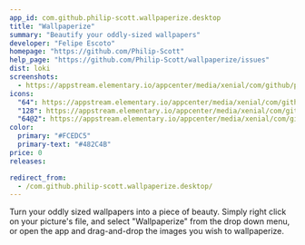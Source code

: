 ```yaml
---
app_id: com.github.philip-scott.wallpaperize.desktop
title: "Wallpaperize"
summary: "Beautify your oddly-sized wallpapers"
developer: "Felipe Escoto"
homepage: "https://github.com/Philip-Scott"
help_page: "https://github.com/Philip-Scott/wallpaperize/issues"
dist: loki
screenshots:
  - https://appstream.elementary.io/appcenter/media/xenial/com/github/philip-scott.wallpaperize.desktop/A58975F654B292F0C9992067760ACC1B/screenshots/image-1_orig.png
icons:
  "64": https://appstream.elementary.io/appcenter/media/xenial/com/github/philip-scott.wallpaperize.desktop/A58975F654B292F0C9992067760ACC1B/icons/64x64/com.github.philip-scott.wallpaperize_com.github.philip-scott.wallpaperize.png
  "128": https://appstream.elementary.io/appcenter/media/xenial/com/github/philip-scott.wallpaperize.desktop/A58975F654B292F0C9992067760ACC1B/icons/128x128/com.github.philip-scott.wallpaperize_com.github.philip-scott.wallpaperize.png
  "64@2": https://appstream.elementary.io/appcenter/media/xenial/com/github/philip-scott.wallpaperize.desktop/A58975F654B292F0C9992067760ACC1B/icons/64x64@2/com.github.philip-scott.wallpaperize_com.github.philip-scott.wallpaperize.png
color:
  primary: "#FCEDC5"
  primary-text: "#482C4B"
price: 0
releases:

redirect_from:
  - /com.github.philip-scott.wallpaperize.desktop/
---
```


<p>Turn your oddly sized wallpapers into a piece of beauty. Simply right click on your picture&apos;s file, and select &quot;Wallpaperize&quot; from the drop down menu, or open the app and drag-and-drop the images you wish to wallpaperize.</p>